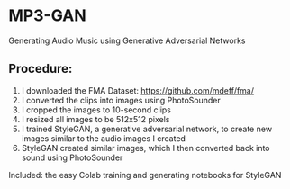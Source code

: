 # MP3-GAN
Generating Audio Music using Generative Adversarial Networks

## Procedure:

1. I downloaded the FMA Dataset: https://github.com/mdeff/fma/
2. I converted the clips into images using PhotoSounder
3. I cropped the images to 10-second clips
4. I resized all images to be 512x512 pixels
5. I trained StyleGAN, a generative adversarial network, to create new images similar to the audio images I created
6. StyleGAN created similar images, which I then converted back into sound using PhotoSounder

Included: the easy Colab training and generating notebooks for StyleGAN
